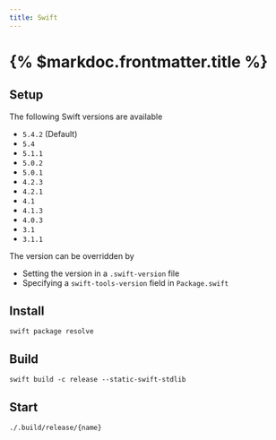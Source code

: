 ```yaml
---
title: Swift
---
```


# {% $markdoc.frontmatter.title %}

## Setup

The following Swift versions are available

- `5.4.2` (Default)
- `5.4`
- `5.1.1`
- `5.0.2`
- `5.0.1`
- `4.2.3`
- `4.2.1`
- `4.1`
- `4.1.3`
- `4.0.3`
- `3.1`
- `3.1.1`

The version can be overridden by

- Setting the version in a `.swift-version` file
- Specifying a `swift-tools-version` field in `Package.swift`

## Install

```
swift package resolve
```

## Build

```
swift build -c release --static-swift-stdlib
```

## Start

```
./.build/release/{name}
```
